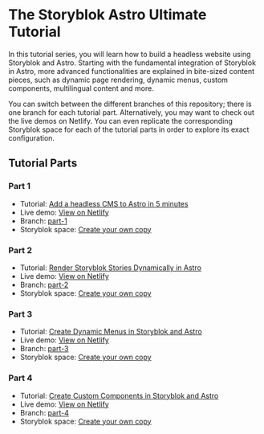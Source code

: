 # The Storyblok Astro Ultimate Tutorial

In this tutorial series, you will learn how to build a headless website using Storyblok and Astro. Starting with the fundamental integration of Storyblok in Astro, more advanced functionalities are explained in bite-sized content pieces, such as dynamic page rendering, dynamic menus, custom components, multilingual content and more.

You can switch between the different branches of this repository; there is one branch for each tutorial part. Alternatively, you may want to check out the live demos on Netlify. You can even replicate the corresponding Storyblok space for each of the tutorial parts in order to explore its exact configuration. 

## Tutorial Parts

### Part 1
 - Tutorial: [Add a headless CMS to Astro in 5 minutes](https://www.storyblok.com/tp/add-a-headless-cms-to-astro-in-5-minutes)
 - Live demo: [View on Netlify](https://part-1--storyblok-astro-ultimate-tutorial.netlify.app/)
 - Branch: [part-1](https://github.com/storyblok/astro-ultimate-tutorial/tree/part-1)
 - Storyblok space: [Create your own copy](https://app.storyblok.com/#!/build/166651)

### Part 2
 - Tutorial: [Render Storyblok Stories Dynamically in Astro](https://www.storyblok.com/tp/render-storyblok-stories-dynamically-in-astro)
 - Live demo: [View on Netlify](https://part-2--storyblok-astro-ultimate-tutorial.netlify.app/)
 - Branch: [part-2](https://github.com/storyblok/astro-ultimate-tutorial/tree/part-2)
 - Storyblok space: [Create your own copy](https://app.storyblok.com/#!/build/166652)

### Part 3
 - Tutorial: [Create Dynamic Menus in Storyblok and Astro](https://www.storyblok.com/tp/create-dynamic-menus-in-storyblok-and-astro)
 - Live demo: [View on Netlify](https://part-3--storyblok-astro-ultimate-tutorial.netlify.app/)
 - Branch: [part-3](https://github.com/storyblok/astro-ultimate-tutorial/tree/part-3)
 - Storyblok space: [Create your own copy](https://app.storyblok.com/#!/build/168925)

### Part 4
 - Tutorial: [Create Custom Components in Storyblok and Astro](https://www.storyblok.com/tp/create-custom-components-in-storyblok-and-astro)
 - Live demo: [View on Netlify](https://part-4--storyblok-astro-ultimate-tutorial.netlify.app/)
 - Branch: [part-4](https://github.com/storyblok/astro-ultimate-tutorial/tree/part-4)
 - Storyblok space: [Create your own copy](https://app.storyblok.com/#!/build/166654)